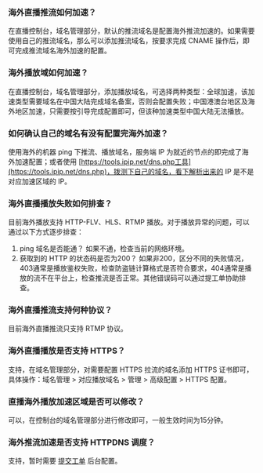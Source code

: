 ### 海外直播推流如何加速？
在直播控制台，域名管理部分，默认的推流域名是配置海外推流加速的。如果需要使用自己的推流域名，那么可以添加推流域名，按要求完成 CNAME 操作后，即可完成推流域名海外加速的配置。
		
### 海外播放域如何加速？
在直播控制台，域名管理部分，添加播放域名，可选择两种类型：全球加速，该加速类型需要域名在中国大陆完成域名备案，否则会配置失败；中国港澳台地区及海外地区加速，只需要按引导完成配置即可，但该种加速类型中国大陆无法播放。
	 
### 如何确认自己的域名有没有配置完海外加速？
使用海外的机器 ping 下推流、播放域名，服务端 IP 为就近的节点的即完成了海外加速配置；或者使用 [https://tools.ipip.net/dns.php工具](https://tools.ipip.net/dns.php)，拨测下自己的域名，看下解析出来的 IP 是不是对应加速区域的 IP。
	 
### 海外直播播放失败如何排查？
目前海外播放支持 HTTP-FLV、HLS、RTMP 播放。对于播放异常的问题，可以通过以下方式逐步排查：
1. ping 域名是否能通？
如果不通，检查当前的网络环境。
2. 获取到的 HTTP 的状态码是否为200？
	如果非200，区分不同的失败情况，403通常是播放鉴权失败，检查防盗链计算格式是否符合要求，404通常是播放的流不在平台上，检查推流是否正常。其他错误码可以通过提工单协助排查。
	 
### 海外直播推流支持何种协议？
目前海外直播推流只支持 RTMP 协议。
	 
### 海外直播播放是否支持 HTTPS？
支持，在域名管理部分，对需要配置 HTTPS 拉流的域名添加 HTTPS 证书即可，具体操作：域名管理 > 对应播放域名 > 管理 > 高级配置 > HTTPS 配置。
	 
### 直播海外播放加速区域是否可以修改？
可以，在控制台的域名管理部分进行修改即可，一般生效时间为15分钟。
	 
### 海外推流加速是否支持 HTTPDNS 调度？
支持，暂时需要 [提交工单](https://console.cloud.tencent.com/workorder/category) 后台配置。
